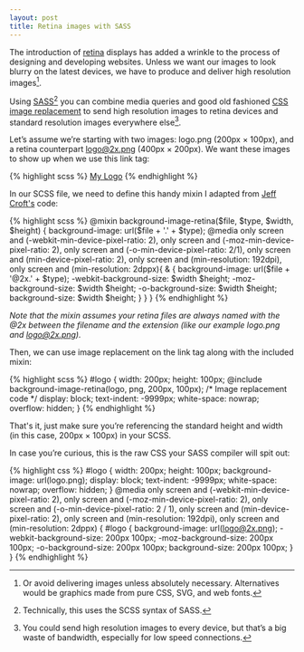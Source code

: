 ```yaml
---
layout: post
title: Retina images with SASS
---
```

The introduction of [retina](https://en.wikipedia.org/wiki/Retina_Display) displays has added a wrinkle to the process of designing and developing websites. Unless we want our images to look blurry on the latest devices, we have to produce and deliver high resolution images[^avoid]. 

Using [SASS](http://sass-lang.com/)[^scss] you can combine media queries and good old fashioned [CSS image replacement](http://css-tricks.com/css-image-replacement/) to send high resolution images to retina devices and standard resolution images everywhere else[^bandwidth]. 

Let’s assume we’re starting with two images: logo.png (200px &times; 100px), and a retina counterpart logo@2x.png (400px &times; 200px). We want these images to show up when we use this link tag:

{% highlight scss %}
<a href="/" id="logo">My Logo</a>
{% endhighlight %}

In our SCSS file, we need to define this handy mixin I adapted from [Jeff Croft's](http://jeffcroft.com/) code:

{% highlight scss %}
@mixin background-image-retina($file, $type, $width, $height) {
  background-image: url($file + '.' + $type);
  @media only screen and (-webkit-min-device-pixel-ratio: 2),
    only screen and (-moz-min-device-pixel-ratio: 2),
    only screen and (-o-min-device-pixel-ratio: 2/1),
    only screen and (min-device-pixel-ratio: 2),
    only screen and (min-resolution: 192dpi),
    only screen and (min-resolution: 2dppx){
    & {
      background-image: url($file + '@2x.' + $type);
      -webkit-background-size: $width $height;
      -moz-background-size: $width $height;
      -o-background-size: $width $height;
      background-size: $width $height;
    }
  }
}
{% endhighlight %}

*Note that the mixin assumes your retina files are always named with the @2x between the filename and the extension (like our example logo.png and logo@2x.png).*

Then, we can use image replacement on the link tag along with the included mixin:

{% highlight scss %}
#logo {
  width: 200px;
  height: 100px;
  @include background-image-retina(logo, png, 200px, 100px);
  /* Image replacement code */
  display: block; 
  text-indent: -9999px; 
  white-space: nowrap; 
  overflow: hidden;
}
{% endhighlight %}

That's it, just make sure you’re referencing the standard height and width (in this case, 200px &times; 100px) in your SCSS.

In case you’re curious, this is the raw CSS your SASS compiler will spit out:

{% highlight css %}
#logo {
  width: 200px;
  height: 100px;
  background-image: url(logo.png);
  display: block;
  text-indent: -9999px;
  white-space: nowrap;
  overflow: hidden; 
}
@media only screen and (-webkit-min-device-pixel-ratio: 2), only screen and (-moz-min-device-pixel-ratio: 2), only screen and (-o-min-device-pixel-ratio: 2 / 1), only screen and (min-device-pixel-ratio: 2), only screen and (min-resolution: 192dpi), only screen and (min-resolution: 2dppx) {
  #logo {
    background-image: url(logo@2x.png);
    -webkit-background-size: 200px 100px;
    -moz-background-size: 200px 100px;
    -o-background-size: 200px 100px;
    background-size: 200px 100px; 
  } 
}
{% endhighlight %}

[^avoid]: Or avoid delivering images unless absolutely necessary. Alternatives would be graphics made from pure CSS, SVG, and web fonts.

[^scss]: Technically, this uses the SCSS syntax of SASS. 

[^bandwidth]: You could send high resolution images to every device, but that’s a big waste of bandwidth, especially for low speed connections.